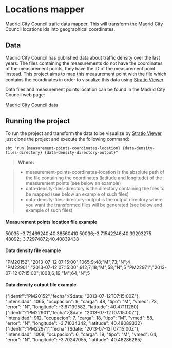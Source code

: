 Locations mapper
===================

Madrid City Council trafic data mapper. This will transform the Madrid City Council locations ids into geographical coordinates.

Data
-------------
Madrid City Council has published data about traffic density over the last years. The files containing the measurements do not have the coordinates of the measurement points, they have the ID of the measurement point instead. This project aims to map this measurement point with the file which contains the coordinates in order to visualize this data using [Stratio Viewer](https://stratio.atlassian.net/wiki/display/PLATFORM/STRATIO+VIEWER)

Data files and measurement points location can be found in the Madrid City Council web page:

[Madrid City Council data](http://datos.madrid.es/portal/site/egob/menuitem.c05c1f754a33a9fbe4b2e4b284f1a5a0/?vgnextoid=33cb30c367e78410VgnVCM1000000b205a0aRCRD&vgnextchannel=374512b9ace9f310VgnVCM100000171f5a0aRCRD)

Running the project
------------------------

To run the project and transform the data to be visualize by [Stratio Viewer](https://stratio.atlassian.net/wiki/display/PLATFORM/STRATIO+VIEWER) just clone the project and execute the following command:

```
sbt "run {measurement-points-coordinates-location} {data-density-files-directory} {data-density-directory-output}"
```

> **Where:**

> - measurement-points-coordinates-location is the absolute path of the file containing the coordinates (latitude and longitude) of the measurement points (see below an example)
> - data-density-files-directory is the directory containing the files to be mapped (see below an example of such files)
> - data-density-files-directory-output is the output directory where you want the transformed files will be generated (see below and example of such files)

#### <i class="icon-file"></i> Measurement points location  file example

50035;-3.72469240;40.38560410
50036;-3.71542246;40.39293275
48092;-3.72974872;40.40839438

#### <i class="icon-file"></i> Data density file example

"PM20152";"2013-07-12 07:15:00";1065;9;48;"M";73;"N";4
"PM22901";"2013-07-12 07:15:00";912;7;18;"M";58;"N";5
"PM22971";"2013-07-12 07:15:00";1008;6;19;"M";64;"N";5

#### <i class="icon-file"></i> Data density output file example

{"identif":"PM20152","fecha":{$date: "2013-07-12T07:15:00Z"}, "intensidad": 1065, "ocupacion": 9, "carga": 48, "tipo": "M", "vmed": 73, "error": "N", "longitude": -3.67139582, "latitude": 40.47111280}
{"identif":"PM22901","fecha":{$date: "2013-07-12T07:15:00Z"}, "intensidad": 912, "ocupacion": 7, "carga": 18, "tipo": "M", "vmed": 58, "error": "N", "longitude": -3.71034342, "latitude": 40.48089332}
{"identif":"PM22971","fecha":{$date: "2013-07-12T07:15:00Z"}, "intensidad": 1008, "ocupacion": 6, "carga": 19, "tipo": "M", "vmed": 64, "error": "N", "longitude": -3.70247055, "latitude": 40.48286285}
